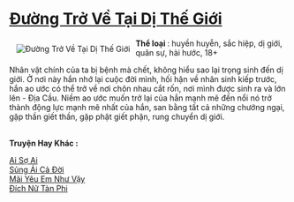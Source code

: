 <a href="https://utruyen.com/truyen/duong-tro-ve-tai-di-the-gioi/17564/" title="Đường Trở Về Tại Dị Thế Giới"><h1>Đường Trở Về Tại Dị Thế Giới</h1></a><div style="display:table"><img align="right" style="float: left; padding: 10px;" src="https://utruyen.com/images/story/200x260/duong-tro-ve-tai-di-the-gioi.jpg" alt="Đường Trở Về Tại Dị Thế Giới"><b>Thể loại </b>: huyền huyễn, sắc hiệp, dị giới, quân sự, hài hước, 18+<p></p>Nhân vật chính của ta bị bệnh mà chết, không hiểu sao lại trọng sinh đến dị giới. Ở nơi này hắn nhớ lại cuộc đời mình, hối hận về nhân sinh kiếp trước, hắn ao ước có thể trở về nơi chôn nhau cắt rốn, nơi mình được sinh ra và lớn lên - Địa Cầu. Niềm ao ước muốn trở lại của hắn mạnh mẽ đến nổi nó trở thành động lực mạnh mẽ nhất của hắn, san bằng tất cả những chướng ngại, gặp thần giết thần, gặp phật giết phận, rung chuyển dị giới.</div><p><br><b>Truyện Hay Khác :</b></p><a href="https://utruyen.com/truyen/ai-so-ai/20605/" alt="Ai Sợ Ai">Ai Sợ Ai</a><br/><a href="https://github.com/quanluxury/ngontinhhot/tree/master/truyenhay/19109/" alt="Sủng Ái Cả Đời">Sủng Ái Cả Đời</a><br/><a href="https://github.com/quanluxury/ngontinhhot/tree/master/truyenhay/17120/" alt="Mãi Yêu Em Như Vậy">Mãi Yêu Em Như Vậy</a><br/><a href="https://github.com/quanluxury/ngontinhhot/tree/master/truyenhay/17085/" alt="Đích Nữ Tàn Phi">Đích Nữ Tàn Phi</a><br/>